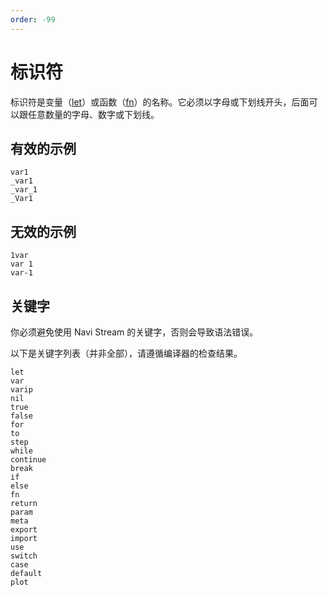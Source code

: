 ```yaml
---
order: -99
---
```


# 标识符

标识符是变量（[let]）或函数（[fn]）的名称。它必须以字母或下划线开头，后面可以跟任意数量的字母、数字或下划线。

## 有效的示例

```
var1
_var1
_var_1
_Var1
```

## 无效的示例

```
1var
var 1
var-1
```

## 关键字

你必须避免使用 Navi Stream 的关键字，否则会导致语法错误。

以下是关键字列表（并非全部），请遵循编译器的检查结果。

```
let
var
varip
nil
true
false
for
to
step
while
continue
break
if
else
fn
return
param
meta
export
import
use
switch
case
default
plot
```

[let]: statement/assign.md
[fn]: statement/function.md
